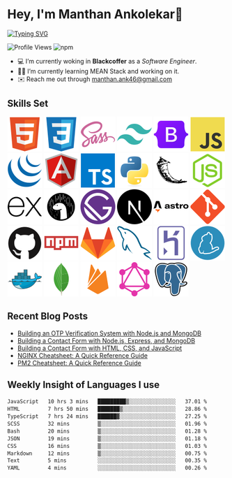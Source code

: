 # Hey, I'm Manthan Ankolekar👋

[![Typing SVG](https://readme-typing-svg.demolab.com?font=Fira+Code&pause=1000&width=435&lines=Front+End+Developer;Learn%2C+Build%2C+Repeat)](https://git.io/typing-svg)

![Profile Views](https://komarev.com/ghpvc/?username=manthanank&color=brightgreen)
![npm](https://img.shields.io/npm/dt/manthanank)
<!-- ![npm](https://img.shields.io/npm/dw/manthanank)
![npm](https://img.shields.io/npm/dm/manthanank)
![npm](https://img.shields.io/npm/dy/manthanank) -->

- 💻 I’m currently woking in **Blackcoffer** as a *Software Engineer*.
- 🧑‍💻 I’m currently learning MEAN Stack and working on it.
- ✉️ Reach me out through [manthan.ank46@gmail.com](mailto:manthan.ank46@gmail.com)

## Skills Set

![HTML5](/assets/svg/html.svg)
![CSS3](/assets/svg/css.svg)
![SASS](/assets/svg/sass.svg)
![TailwindCSS](/assets/svg/tailwindcss.svg)
![Bootstrap](/assets/svg/bootstrap.svg)
![JavaScript](/assets/svg/javascript.svg)
![jQuery](/assets/svg/jquery.svg)
![Angular](/assets/svg/angular.svg)
![Typescript](/assets/svg/typescript.svg)
![Python](/assets/svg/python.svg)
![Flask](/assets/svg/flask.svg)
![Node.js](/assets/svg/nodejs.svg)
![Express](/assets/svg/express.svg)
![Deno](/assets/svg/deno.svg)
![Gatsby](/assets/svg/gatsby.svg)
![NextJs](/assets/svg/nextjs.svg)
![Astro](/assets/svg/astro.svg)
![Git](/assets/svg/git.svg)
![GitHub](/assets/svg/github.svg)
![Npm](/assets/svg/npm.svg)
![GitLab](/assets/svg/gitlab.svg)
![MySQL](/assets/svg/mysql.svg)
![Heroku](/assets/svg/heroku.svg)
![Yarn](/assets/svg/yarn.svg)
![Docker](/assets/svg/docker.svg)
![MongoDB](/assets/svg//mongodb.svg)
![Firebase](/assets/svg/firebase.svg)
![GraphQL](/assets/svg/graphql.svg)
![Postgresql](/assets/svg/postgresql.svg)

## Recent Blog Posts

<!-- BLOG-POST-LIST:START -->
- [Building an OTP Verification System with Node.js and MongoDB](https://dev.to/manthanank/building-an-otp-verification-system-with-nodejs-and-mongodb-2p0o)
- [Building a Contact Form with Node.js, Express, and MongoDB](https://dev.to/manthanank/building-a-contact-form-with-nodejs-express-and-mongodb-534)
- [Building a Contact Form with HTML, CSS, and JavaScript](https://dev.to/manthanank/building-a-contact-form-with-html-css-and-javascript-2409)
- [NGINX Cheatsheet: A Quick Reference Guide](https://dev.to/manthanank/nginx-cheatsheet-a-quick-reference-guide-o0m)
- [PM2 Cheatsheet: A Quick Reference Guide](https://dev.to/manthanank/pm2-cheatsheet-a-quick-reference-guide-f6e)
<!-- BLOG-POST-LIST:END -->

## Weekly Insight of Languages I use

<!--START_SECTION:waka-->

```txt
JavaScript   10 hrs 3 mins   █████████▒░░░░░░░░░░░░░░░   37.01 %
HTML         7 hrs 50 mins   ███████▒░░░░░░░░░░░░░░░░░   28.86 %
TypeScript   7 hrs 24 mins   ██████▓░░░░░░░░░░░░░░░░░░   27.25 %
SCSS         32 mins         ▒░░░░░░░░░░░░░░░░░░░░░░░░   01.96 %
Bash         20 mins         ▒░░░░░░░░░░░░░░░░░░░░░░░░   01.28 %
JSON         19 mins         ▒░░░░░░░░░░░░░░░░░░░░░░░░   01.18 %
CSS          16 mins         ▒░░░░░░░░░░░░░░░░░░░░░░░░   01.03 %
Markdown     12 mins         ▒░░░░░░░░░░░░░░░░░░░░░░░░   00.75 %
Text         5 mins          ░░░░░░░░░░░░░░░░░░░░░░░░░   00.35 %
YAML         4 mins          ░░░░░░░░░░░░░░░░░░░░░░░░░   00.26 %
```

<!--END_SECTION:waka-->

